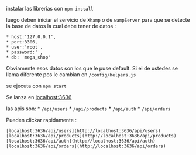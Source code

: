 instalar las librerias con `npm install` 

luego deben iniciar el servicio de `Xhamp` o de `wampServer` para que se detecte la base de datos la cual debe tener de datos : 

    * host:'127.0.0.1',
    * port:3306,
    * user:'root',
    * password:'',
    * db: 'mega_shop'

Obviamente esos datos son los que le puse default. Si el de ustedes se llama diferente pos le cambian en `/config/helpers.js`

se ejecuta con `npm start`

Se lanza en [localhost:3636](http://localhost:3636)

las apis son: 
    * `/api/users`
    * `/api/products`
    * `/api/auth`
    * `/api/orders`

Pueden clickar rapidamente  : 

    [localhost:3636/api/users](http://localhost:3636/api/users)
    [localhost:3636/api/products](http://localhost:3636/api/products)
    [localhost:3636/api/auth](http://localhost:3636/api/auth)
    [localhost:3636/api/orders](http://localhost:3636/api/orders)
